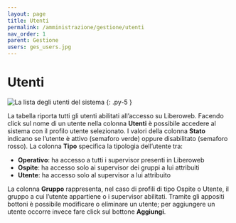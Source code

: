 ```yaml
---
layout: page
title: Utenti
permalink: /amministrazione/gestione/utenti
nav_order: 1
parent: Gestione
users: ges_users.jpg
---
```


# Utenti

![La lista degli utenti del sistema](/assets/images/{{page.users}})
{: .py-5 }

La tabella riporta tutti gli utenti abilitati all’accesso su Liberoweb. Facendo click sul nome di un utente nella colonna **Utenti** è possibile accedere al sistema con il profilo utente selezionato.
I valori della colonna **Stato** indicano se l’utente è attivo (semaforo verde) oppure disabilitato (semaforo rosso).
La colonna **Tipo** specifica la tipologia dell’utente tra:

  * **Operativo**: ha accesso a tutti i supervisor presenti in Liberoweb
  * **Ospite**: ha accesso solo ai supervisor dei gruppi a lui attribuiti
  * **Utente**: ha accesso solo al supervisor a lui attribuito

La colonna **Gruppo** rappresenta, nel caso di profili di tipo Ospite o Utente, il gruppo a cui l’utente appartiene o i supervisor abilitati.
Tramite gli appositi bottoni è possibile modificare o eliminare un utente; per aggiungere un utente occorre invece fare click sul bottone **Aggiungi**.
